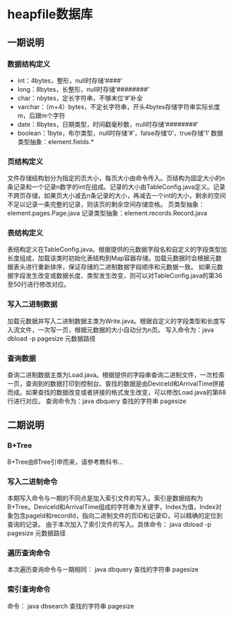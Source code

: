 # heapfile数据库
## 一期说明
### 数据结构定义
- int：4bytes，整形，null时存储‘####’
- long：8bytes，长整形，null时存储‘########’
- char：nbytes，定长字符串，不够末位‘#’补全
- varchar：（m+4）bytes，不定长字符串，开头4bytes存储字符串实际长度m，后跟m个字符
- date：8bytes，日期类型，时间戳毫秒数，null时存储‘########’
- boolean：1byte，布尔类型，null时存储‘#’，false存储‘0’，true存储‘1’
数据类型抽象：element.fields.*
### 页结构定义
文件存储结构划分为指定的页大小，每页大小由命令传入。页结构为固定大小的n条记录和一个记录n数字的int在组成。记录的大小由TableConfig.java定义。记录不跨页存储，如果页大小减去n条记录的大小，再减去一个int的大小，剩余的空间不足以记录一条完整的记录，则该页的剩余空间存储空格。
页类型抽象：element.pages.Page.java
记录类型抽象：element.records.Record.java
### 表结构定义
表结构定义在TableConfig.java。根据提供的元数据字段名和自定义的字段类型加长度组成，加载该类时初始化表结构到Map容器存储。加载元数据时会根据元数据表头进行重新排序，保证存储的二进制数据字段顺序和元数据一致。
如果元数据字段发生改变或数据长度、类型发生改变，则可以对TableConfig.java的第36至50行进行修改对应。
### 写入二进制数据
加载元数据并写入二进制数据主类为Write.java。根据自定义的字段类型和长度写入流文件，一次写一页，根据元数据的大小自动分为n页。
写入命令为：java dbload -p pagesize 元数据路径
### 查询数据
查询二进制数据主类为Load.java。根据提供的字段串查询二进制文件，一次检索一页，查询到的数据打印到控制台。查找的数据是由DeviceId和ArrivalTime拼接而成。如果查找的数据改变或者拼接的格式发生改变，可以修改Load.java的第68行进行对应。
查询命令为：java dbquery 查找的字符串 pagesize
## 二期说明
### B+Tree
B+Tree由BTree引申而来，请参考教科书...
### 写入二进制命令
本期写入命令与一期的不同点是加入索引文件的写入。索引是数据结构为B+Tree。DeviceId和ArrivalTime组成的字符串为关键字，Index为值，Index对象包含pageId和recordId，指向二进制文件的页ID和记录ID，可以精确的定位到查询的记录。
由于本次加入了索引文件的写入。具体命令：
java dbload -p pagesize 元数据路径
### 遍历查询命令
本次遍历查询命令与一期相同：
java dbquery 查找的字符串 pagesize
### 索引查询命令
命令：
java dbsearch 查找的字符串 pagesize 
